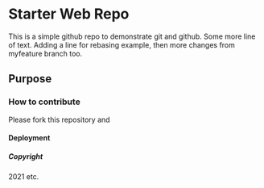 # Starter Web Repo
This is a simple github repo to demonstrate git and github.
Some more line of text.
Adding a line for rebasing example, then more changes from myfeature branch too.

## Purpose

### How to contribute

Please fork this repository and 

#### Deployment

##### Copyright

2021 etc.